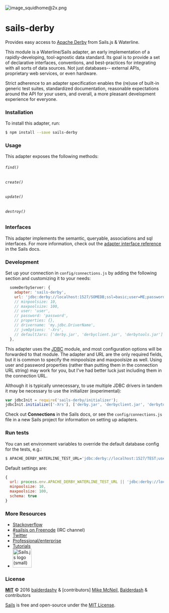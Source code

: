 ![image_squidhome@2x.png](http://i.imgur.com/RIvu9.png)

# sails-derby

Provides easy access to [Apache Derby](https://db.apache.org/derby/) from Sails.js & Waterline.

This module is a Waterline/Sails adapter, an early implementation of a
rapidly-developing, tool-agnostic data standard.  Its goal is to provide a set
of declarative interfaces, conventions, and best-practices for integrating with
all sorts of data sources.  Not just databases-- external APIs, proprietary web
services, or even hardware.

Strict adherence to an adapter specification enables the (re)use of built-in
generic test suites, standardized documentation, reasonable expectations around
the API for your users, and overall, a more pleasant development experience for
everyone.


### Installation

To install this adapter, run:

```sh
$ npm install --save sails-derby
```

### Usage

This adapter exposes the following methods:

###### `find()`
###### `create()`
###### `update()`
###### `destroy()`


### Interfaces

This adapter implements the semantic, queryable,  associations and sql interfaces.
For more information, check out the [adapter interface reference](https://github.com/balderdashy/sails-docs/blob/master/contributing/adapter-specification.md)
in the Sails docs.


### Development

Set up your connection in `config/connections.js` by adding the following section
and customizing it to your needs:

```javascript
  someDerbyServer: {
    adapter: 'sails-derby',
    url: 'jdbc:derby://localhost:1527/SOMEDB;ssl=basic;user=ME;password=MINE',
    // minpoolsize: 10,
    // maxpoolsize: 100,
    // user: 'user',
    // password: 'password',
    // properties: {},
    // drivername: 'my.jdbc.DriverName',
    // jvmOptions: '-Xrs',
    // defaultJars: ['derby.jar', 'derbyclient.jar', 'derbytools.jar']
  },
```

This adapter uses the [JDBC](https://github.com/CraZySacX/node-jdbc) module,
and most configuration options will be forwarded to that module.  The adapter
and URL are the only required fields, but it is common to specify the minpoolsize
and maxpoolsize as well.  Using user and password properties (rather than putting
them in the connection URL string) may work for you, but I've had better luck just
including them in the connection URL.

Although it is typically unnecessary, to use multiple JDBC drivers in tandem it may be
necessary to use the initializer (experimental):

```javascript
var jdbcInit = require('sails-derby/initializer');
jdbcInit.initialize(['-Xrs'], ['derby.jar', 'derbyclient.jar', 'derbytools.jar']);
```

Check out **Connections** in the Sails docs, or see the `config/connections.js`
file in a new Sails project for information on setting up adapters.


### Run tests

You can set environment variables to override the default database config for the tests, e.g.:

```sh
$ APACHE_DERBY_WATERLINE_TEST_URL='jdbc:derby://localhost:1527/TEST;user=me;password=mine' npm test
```

Default settings are:

```javascript
{
  url: process.env.APACHE_DERBY_WATERLINE_TEST_URL || 'jdbc:derby://localhost:1527/TEST',
  minpoolsize: 10,
  maxpoolsize: 100,
  schema: true
}
```

### More Resources

- [Stackoverflow](http://stackoverflow.com/questions/tagged/sails.js)
- [#sailsjs on Freenode](http://webchat.freenode.net/) (IRC channel)
- [Twitter](https://twitter.com/sailsjs)
- [Professional/enterprise](https://github.com/balderdashy/sails-docs/blob/master/FAQ.md#are-there-professional-support-options)
- [Tutorials](https://github.com/balderdashy/sails-docs/blob/master/FAQ.md#where-do-i-get-help)
- <a href="http://sailsjs.org" target="_blank" title="Node.js framework for building realtime APIs."><img src="https://github-camo.global.ssl.fastly.net/9e49073459ed4e0e2687b80eaf515d87b0da4a6b/687474703a2f2f62616c64657264617368792e6769746875622e696f2f7361696c732f696d616765732f6c6f676f2e706e67" width=60 alt="Sails.js logo (small)"/></a>


### License

**[MIT](./LICENSE)**
&copy; 2016 [balderdashy](http://github.com/balderdashy) & [contributors]
[Mike McNeil](http://michaelmcneil.com), [Balderdash](http://balderdash.co) & contributors

[Sails](http://sailsjs.org) is free and open-source under the [MIT License](http://sails.mit-license.org/).

